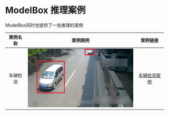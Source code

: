 # ModelBox 推理案例

ModelBox同时也提供了一些推理的案例

|案例名称|案例图例|案例链接|
|:-:|:-:|:-:|
|车辆检测|![car-detect](../assets/images/figure/solution/car-detect.png)|[车辆检测案例](./car-detect.md)|
